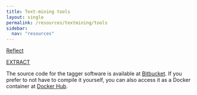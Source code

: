 ```yaml
---
title: Text-mining tools
layout: single
permalink: /resources/textmining/tools
sidebar:
  nav: "resources"
---
```

[Reflect](http://reflect.ws/)

[EXTRACT](https://extract.jensenlab.org)

The source code for the tagger software is available at [Bitbucket](https://bitbucket.org/larsjuhljensen/tagger/). If you prefer to not have to compile it yourself, you can also access it as a Docker container at [Docker Hub](https://hub.docker.com/r/larsjuhljensen/tagger/).
